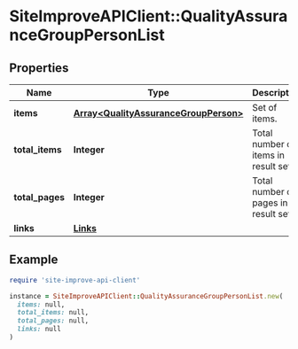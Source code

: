 # SiteImproveAPIClient::QualityAssuranceGroupPersonList

## Properties

| Name | Type | Description | Notes |
| ---- | ---- | ----------- | ----- |
| **items** | [**Array&lt;QualityAssuranceGroupPerson&gt;**](QualityAssuranceGroupPerson.md) | Set of items. |  |
| **total_items** | **Integer** | Total number of items in result set. |  |
| **total_pages** | **Integer** | Total number of pages in result set. |  |
| **links** | [**Links**](Links.md) |  | [optional] |

## Example

```ruby
require 'site-improve-api-client'

instance = SiteImproveAPIClient::QualityAssuranceGroupPersonList.new(
  items: null,
  total_items: null,
  total_pages: null,
  links: null
)
```

